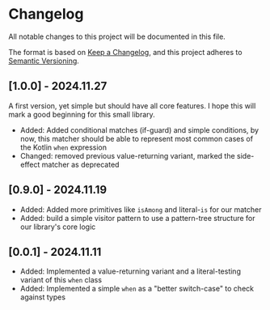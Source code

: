 # Changelog

All notable changes to this project will be documented in this file.

The format is based on [Keep a Changelog](https://keepachangelog.com/en/1.1.0/),
and this project adheres to [Semantic Versioning](https://semver.org/spec/v2.0.0.html).

## [1.0.0] - 2024.11.27

A first version, yet simple but should have all core features. I hope this will mark a good beginning
for this small library.

- Added: Added conditional matches (if-guard) and simple conditions, by now, this matcher should be
able to represent most common cases of the Kotlin `when` expression
- Changed: removed previous value-returning variant, marked the side-effect matcher as deprecated

## [0.9.0] - 2024.11.19

- Added: Added more primitives like `isAmong` and literal-`is` for our matcher
- Added: build a simple visitor pattern to use a pattern-tree structure for our library's core logic

## [0.0.1] - 2024.11.11

- Added: Implemented a value-returning variant and a literal-testing variant of this `when` class
- Added: Implemented a simple `when` as a "better switch-case" to check against types